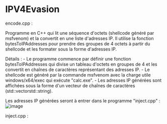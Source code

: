 # IPV4Evasion

encode.cpp :

Programme en C++ qui lit une séquence d'octets (shellcode généré par msfvenom) et la convertit en une liste d'adresses IP. Il utilise la fonction bytesToIPAddresses pour prendre des groupes de 4 octets à partir du shellcode et les formater sous la forme d'adresses IP.

  Détails :
    - Le programme commence par définir une fonction bytesToIPAddresses qui divise un tableau d'octets en groupes de 4 et les convertit en chaînes de caractères représentant des        adresses IP.
    - Le shellcode est généré par la commande msfvenom avec la charge utile windows/x64/exec qui exécute "calc.exe".
    - Les adresses IP générées sont affichées sous la forme d'un vecteur de chaînes de caractères (std::vectorstd::string).

  Les adresses IP générées seront à entrer dans le programme "inject.cpp" : 
  ![image](https://github.com/user-attachments/assets/9178ad6f-427e-4863-ab0c-b61fbc66961d)


inject.cpp :

